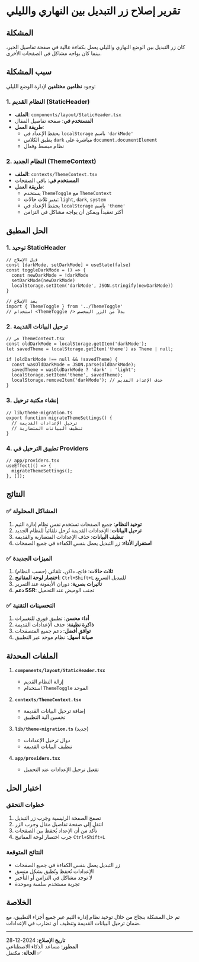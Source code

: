 # تقرير إصلاح زر التبديل بين النهاري والليلي

## المشكلة
كان زر التبديل بين الوضع النهاري والليلي يعمل بكفاءة عالية في صفحة تفاصيل الخبر، بينما كان يواجه مشاكل في الصفحات الأخرى.

## سبب المشكلة
وجود **نظامين مختلفين** لإدارة الوضع الليلي:

### 1. النظام القديم (StaticHeader)
- **الملف**: `components/layout/StaticHeader.tsx`
- **المستخدم في**: صفحة تفاصيل المقال
- **طريقة العمل**:
  - يحفظ الإعداد في `localStorage` باسم `'darkMode'`
  - يطبق الكلاس `dark` مباشرة على `document.documentElement`
  - نظام مبسط وفعال

### 2. النظام الجديد (ThemeContext)
- **الملف**: `contexts/ThemeContext.tsx`
- **المستخدم في**: باقي الصفحات
- **طريقة العمل**:
  - يستخدم `ThemeToggle` مع `ThemeContext`
  - يدير ثلاث حالات: `light`, `dark`, `system`
  - يحفظ الإعداد في `localStorage` باسم `'theme'`
  - أكثر تعقيداً ويمكن أن يواجه مشاكل في التزامن

## الحل المطبق

### 1. توحيد StaticHeader
```tsx
// قبل الإصلاح
const [darkMode, setDarkMode] = useState(false)
const toggleDarkMode = () => {
  const newDarkMode = !darkMode
  setDarkMode(newDarkMode)
  localStorage.setItem('darkMode', JSON.stringify(newDarkMode))
}

// بعد الإصلاح
import { ThemeToggle } from '../ThemeToggle'
// استخدام <ThemeToggle /> بدلاً من الزر المخصص
```

### 2. ترحيل البيانات القديمة
```tsx
// في ThemeContext.tsx
const oldDarkMode = localStorage.getItem('darkMode');
let savedTheme = localStorage.getItem('theme') as Theme | null;

if (oldDarkMode !== null && !savedTheme) {
  const wasOldDarkMode = JSON.parse(oldDarkMode);
  savedTheme = wasOldDarkMode ? 'dark' : 'light';
  localStorage.setItem('theme', savedTheme);
  localStorage.removeItem('darkMode'); // حذف الإعداد القديم
}
```

### 3. إنشاء مكتبة ترحيل
```tsx
// lib/theme-migration.ts
export function migrateThemeSettings() {
  // ترحيل الإعدادات القديمة
  // تنظيف البيانات المتضاربة
}
```

### 4. تطبيق الترحيل في Providers
```tsx
// app/providers.tsx
useEffect(() => {
  migrateThemeSettings();
}, []);
```

## النتائج

### ✅ المشاكل المحلولة
1. **توحيد النظام**: جميع الصفحات تستخدم نفس نظام إدارة الثيم
2. **ترحيل البيانات**: الإعدادات القديمة تُرحل تلقائياً للنظام الجديد
3. **تنظيف البيانات**: حذف الإعدادات المتضاربة والقديمة
4. **استقرار الأداء**: زر التبديل يعمل بنفس الكفاءة في جميع الصفحات

### ✅ الميزات الجديدة
1. **ثلاث حالات**: فاتح، داكن، تلقائي (حسب النظام)
2. **اختصار لوحة المفاتيح**: `Ctrl+Shift+L` للتبديل السريع
3. **تأثيرات بصرية**: دوران الأيقونة عند التمرير
4. **دعم SSR**: تجنب الوميض عند التحميل

### ✅ التحسينات التقنية
1. **أداء محسن**: تطبيق فوري للتغييرات
2. **ذاكرة نظيفة**: حذف الإعدادات القديمة
3. **توافق أفضل**: دعم جميع المتصفحات
4. **صيانة أسهل**: نظام موحد عبر التطبيق

## الملفات المحدثة

1. **`components/layout/StaticHeader.tsx`**
   - إزالة النظام القديم
   - استخدام `ThemeToggle` الموحد

2. **`contexts/ThemeContext.tsx`**
   - إضافة ترحيل البيانات القديمة
   - تحسين آلية التطبيق

3. **`lib/theme-migration.ts`** (جديد)
   - دوال ترحيل الإعدادات
   - تنظيف البيانات القديمة

4. **`app/providers.tsx`**
   - تفعيل ترحيل الإعدادات عند التحميل

## اختبار الحل

### خطوات التحقق
1. تصفح الصفحة الرئيسية وجرب زر التبديل
2. انتقل إلى صفحة تفاصيل مقال وجرب الزر
3. تأكد من أن الإعداد يُحفظ بين الصفحات
4. جرب اختصار لوحة المفاتيح `Ctrl+Shift+L`

### النتائج المتوقعة
- زر التبديل يعمل بنفس الكفاءة في جميع الصفحات
- الإعدادات تُحفظ وتُطبق بشكل متسق
- لا توجد مشاكل في التزامن أو التأخير
- تجربة مستخدم سلسة وموحدة

## الخلاصة
تم حل المشكلة بنجاح من خلال توحيد نظام إدارة الثيم عبر جميع أجزاء التطبيق، مع ضمان ترحيل البيانات القديمة وتنظيف أي تضارب في الإعدادات.

---
**تاريخ الإصلاح**: 2024-12-28  
**المطور**: مساعد الذكاء الاصطناعي  
**الحالة**: مكتمل ✅ 